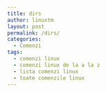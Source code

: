 ```yaml
---
title: dirs
author: linuxtm
layout: post
permalink: /dirs/
categories:
  - Comenzi
tags:
  - comenzi linux
  - comenzi linux de la a la z
  - lista comenzi linux
  - toate comenzile linux
---
```

